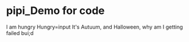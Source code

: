 # pipi_Demo for code
I am hungry
Hungry=input
It's Autuum, and Halloween, 
why am I getting failed bui;d
